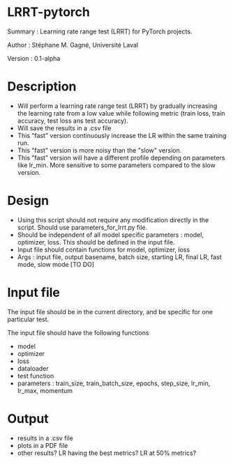 # LRRT-pytorch

Summary : Learning rate range test (LRRT) for PyTorch projects.

Author : Stéphane M. Gagné, Université Laval

Version : 0.1-alpha

Description
===========
- Will perform a learning rate range test (LRRT) by gradually increasing the learning rate from a low value while
  following metric (train loss, train accuracy, test loss ans test accuracy).
- Will save the results in a .csv file
- This "fast" version continuously increase the LR within the same training run.
- This "fast" version is more noisy than the "slow" version.
- This "fast" version will have a different profile depending on parameters like lr_min. More sensitive to some
  parameters compared to the slow version.


Design
======
- Using this script should not require any modification directly in the script. Should use parameters_for_lrrt.py file.
- Should be independent of all model specific parameters : model, optimizer, loss. This should be defined in the input
  file.
- Input file should contain functions for model, optimizer, loss
- Args : input file, output basename, batch size, starting LR, final LR, fast mode, slow mode [TO DO]

Input file
==========
The input file should be in the current directory, and be specific for one particular test.

The input file should have the following functions
- model
- optimizer
- loss
- dataloader
- test function
- parameters :  train_size, train_batch_size, epochs, step_size, lr_min, lr_max, momentum

Output
======
- results in a .csv file
- plots in a PDF file
- other results? LR having the best metrics? LR at 50% metrics?
